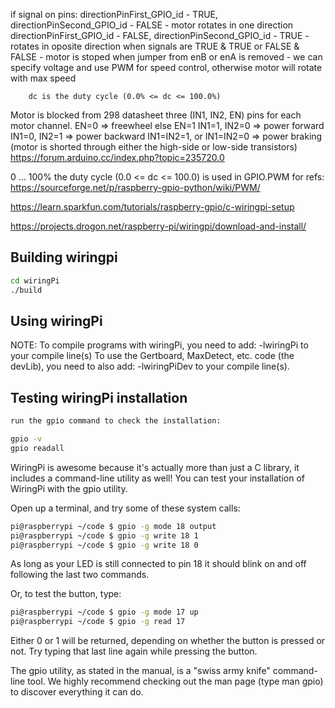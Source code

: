 if signal on pins:
        directionPinFirst_GPIO_id - TRUE, directionPinSecond_GPIO_id - FALSE - motor rotates in one direction
        directionPinFirst_GPIO_id - FALSE, directionPinSecond_GPIO_id - TRUE - rotates in oposite direction
        when signals are TRUE & TRUE or FALSE & FALSE - motor is stoped
        when jumper from enB or enA is removed - we can specify voltage and use PWM for speed control,
        otherwise motor will rotate with max speed

        dc is the duty cycle (0.0% <= dc <= 100.0%)


Motor is blocked
        from 298 datasheet three (IN1, IN2, EN) pins for each motor channel.
        EN=0 => freewheel
        else EN=1
        IN1=1, IN2=0 => power forward
        IN1=0, IN2=1 => power backward
        IN1=IN2=1, or IN1=IN2=0 => power braking (motor is shorted through either the high-side or low-side transistors)
        https://forum.arduino.cc/index.php?topic=235720.0


0 ... 100%
        the duty cycle (0.0 <= dc <= 100.0) is used in GPIO.PWM
        for refs: https://sourceforge.net/p/raspberry-gpio-python/wiki/PWM/


https://learn.sparkfun.com/tutorials/raspberry-gpio/c-wiringpi-setup

https://projects.drogon.net/raspberry-pi/wiringpi/download-and-install/


## Building wiringpi
```bash
cd wiringPi
./build
```

## Using wiringPi
NOTE: To compile programs with wiringPi, you need to add:
    -lwiringPi
  to your compile line(s) To use the Gertboard, MaxDetect, etc.
  code (the devLib), you need to also add:
    -lwiringPiDev
  to your compile line(s).

## Testing wiringPi installation
```bash
run the gpio command to check the installation:

gpio -v
gpio readall
```

WiringPi is awesome because it's actually more than just a C library,
it includes a command-line utility as well! You can test your installation of WiringPi with the gpio utility.

Open up a terminal, and try some of these system calls:

```bash
pi@raspberrypi ~/code $ gpio -g mode 18 output
pi@raspberrypi ~/code $ gpio -g write 18 1
pi@raspberrypi ~/code $ gpio -g write 18 0
```
As long as your LED is still connected to pin 18 it should blink on and off following the last two commands.

Or, to test the button, type:
```bash
pi@raspberrypi ~/code $ gpio -g mode 17 up
pi@raspberrypi ~/code $ gpio -g read 17
```
Either 0 or 1 will be returned, depending on whether the button is pressed or not.
Try typing that last line again while pressing the button.

The gpio utility, as stated in the manual, is a "swiss army knife" command-line tool.
We highly recommend checking out the man page (type man gpio) to discover everything it can do.


